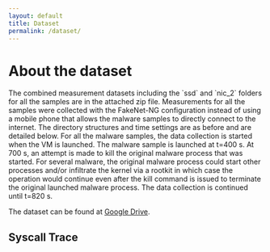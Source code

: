 ```yaml
---
layout: default
title: Dataset
permalink: /dataset/
---
```

<h1>About the dataset</h1>
The combined measurement datasets including the `ssd` and `nic_2` folders for all the samples are in the attached zip file. Measurements for all the samples were collected with the FakeNet-NG configuration instead of using a mobile phone that allows the malware samples to directly connect to the internet. The directory structures and time settings are as before and are detailed below. For all the malware samples, the data collection is started when the VM is launched. The malware sample is
launched at t=400 s. At 700 s, an attempt is made to kill the original malware process that was started. For several malware, the original malware process could start other processes and/or infiltrate the kernel via a rootkit in which case the operation would continue even after the kill command is issued to terminate the original launched malware process. The data collection is continued until t=820 s.

The dataset can be found at <a href="https://drive.google.com/drive/folders/1TwZ_vwJQ6tWXgcp6E0DyBUqqkUBJG24W?usp=drive_link">Google Drive</a>. 


<h2>Syscall Trace<h2>
